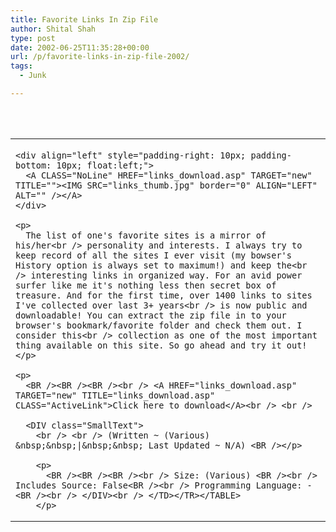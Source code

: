 ```yaml
---
title: Favorite Links In Zip File
author: Shital Shah
type: post
date: 2002-06-25T11:35:28+00:00
url: /p/favorite-links-in-zip-file-2002/
tags:
  - Junk

---
```

<TABLE WIDTH="93%" ALIGN="CENTER" VALIGN="MIDDLE">
  <br />

  <TR VALIGN="middle">
    <br /> <TD HEIGHT="0%" VALIGN="middle" BGCOLOR1="#CEFFCE"></p>

    <div align="left" style="padding-right: 10px; padding-bottom: 10px; float:left;">
      <A CLASS="NoLine" HREF="links_download.asp" TARGET="new" TITLE=""><IMG SRC="links_thumb.jpg" border="0" ALIGN="LEFT" ALT="" /></A>
    </div>

    <p>
      The list of one's favorite sites is a mirror of his/her<br /> personality and interests. I always try to keep record of all the sites I ever visit (my bowser's History option is always set to maximum!) and keep the<br /> interesting links in organized way. For an avid power surfer like me it's nothing less then secret box of treasure. And for the first time, over 1400 links to sites I've collected over last 3+ years<br /> is now public and downloadable! You can extract the zip file in to your browser's bookmark/favorite folder and check them out. I consider this<br /> collection as one of the most important thing available on this site. So go ahead and try it out!
    </p>

    <p>
      <BR /><BR /><BR /><br /> <A HREF="links_download.asp" TARGET="new" TITLE="links_download.asp" CLASS="ActiveLink">Click here to download</A><br /> <br />

      <DIV class="SmallText">
        <br /> <br /> (Written ~ (Various) &nbsp;&nbsp;|&nbsp;&nbsp; Last Updated ~ N/A) <BR /></p>

        <p>
          <BR /><BR /><BR /><br /> Size: (Various) <BR /><br /> Includes Source: False<BR /><br /> Programming Language: - <BR /><br /> </DIV><br /> </TD></TR></TABLE>
        </p>